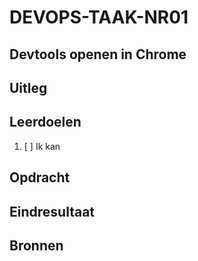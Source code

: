 # DEVOPS-TAAK-NR01

## Devtools openen in Chrome

## Uitleg

## Leerdoelen

1. [ ] Ik kan 

## Opdracht


## Eindresultaat

## Bronnen
